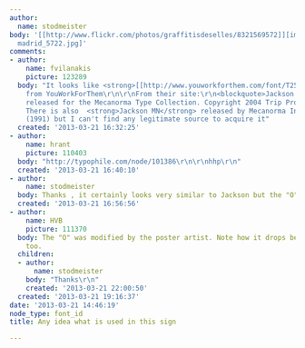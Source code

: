 ```yaml
---
author:
  name: stodmeister
body: '[[http://www.flickr.com/photos/graffitisdeselles/8321569572]][img:sites/default/files/old-images/Retro
  madrid_5722.jpg]'
comments:
- author:
    name: fvilanakis
    picture: 123289
  body: "It looks like <strong>[[http://www.youworkforthem.com/font/T2543/jackson|Jackson]]</strong>
    from YouWorkForThem\r\n\r\nFrom their site:\r\n<blockquote>Jackson is a font design
    released for the Mecanorma Type Collection. Copyright 2004 Trip Productions BV.</blockquote>\r\n\r\n<strong>Edit:</strong>
    There is also  <strong>Jackson MN</strong> released by Mecanorma International
    (1991) but I can't find any legitimate source to acquire it"
  created: '2013-03-21 16:32:25'
- author:
    name: hrant
    picture: 110403
  body: "http://typophile.com/node/101386\r\n\r\nhhp\r\n"
  created: '2013-03-21 16:40:10'
- author:
    name: stodmeister
  body: Thanks , it certainly looks very similar to Jackson but the "O" is different.
  created: '2013-03-21 16:56:56'
- author:
    name: HVB
    picture: 111370
  body: The "O" was modified by the poster artist. Note how it drops below the line,
    too.
  children:
  - author:
      name: stodmeister
    body: "Thanks\r\n"
    created: '2013-03-21 22:00:50'
  created: '2013-03-21 19:16:37'
date: '2013-03-21 14:46:19'
node_type: font_id
title: Any idea what is used in this sign

---
```


